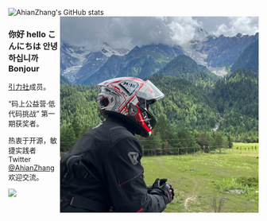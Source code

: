  ![AhianZhang's GitHub stats](https://github-readme-stats.vercel.app/api?username=AhianZhang&show_icons=true)
<img align="right" height="395px" width="400px" src="https://github.com/AhianZhang/AhianZhang/blob/master/SnowyMountain.jpeg" />

### 你好 hello こんにちは 안녕하십니까 Bonjour

[引力社](https://www.yinli.work)成员。

“码上公益营·低代码挑战” 第一期获奖者。

热衷于开源，敏捷实践者 Twitter [@AhianZhang](https://twitter.com/AhianZhang) 欢迎交流。

![](https://komarev.com/ghpvc/?username=AhianZhang)
